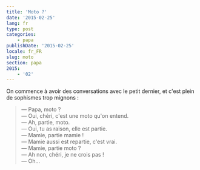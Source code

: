 ```yaml
---
title: 'Moto ?'
date: '2015-02-25'
lang: fr
type: post
categories:
    - papa
publishDate: '2015-02-25'
locale: fr_FR
slug: moto
section: papa
2015:
    - '02'
---
```


On commence à avoir des conversations avec le petit dernier, et c'est plein de sophismes trop mignons :

> — Papa, moto ?  
> — Oui, chéri, c'est une moto qu'on entend.  
> — Ah, partie, moto.  
> — Oui, tu as raison, elle est partie.  
> — Mamie, partie mamie !  
> — Mamie aussi est repartie, c'est vrai.  
> — Mamie, partie moto ?  
> — Ah non, chéri, je ne crois pas !  
> — Oh...

